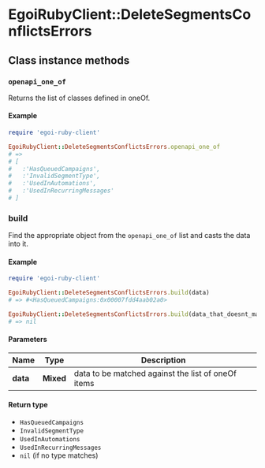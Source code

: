 # EgoiRubyClient::DeleteSegmentsConflictsErrors

## Class instance methods

### `openapi_one_of`

Returns the list of classes defined in oneOf.

#### Example

```ruby
require 'egoi-ruby-client'

EgoiRubyClient::DeleteSegmentsConflictsErrors.openapi_one_of
# =>
# [
#   :'HasQueuedCampaigns',
#   :'InvalidSegmentType',
#   :'UsedInAutomations',
#   :'UsedInRecurringMessages'
# ]
```

### build

Find the appropriate object from the `openapi_one_of` list and casts the data into it.

#### Example

```ruby
require 'egoi-ruby-client'

EgoiRubyClient::DeleteSegmentsConflictsErrors.build(data)
# => #<HasQueuedCampaigns:0x00007fdd4aab02a0>

EgoiRubyClient::DeleteSegmentsConflictsErrors.build(data_that_doesnt_match)
# => nil
```

#### Parameters

| Name | Type | Description |
| ---- | ---- | ----------- |
| **data** | **Mixed** | data to be matched against the list of oneOf items |

#### Return type

- `HasQueuedCampaigns`
- `InvalidSegmentType`
- `UsedInAutomations`
- `UsedInRecurringMessages`
- `nil` (if no type matches)

